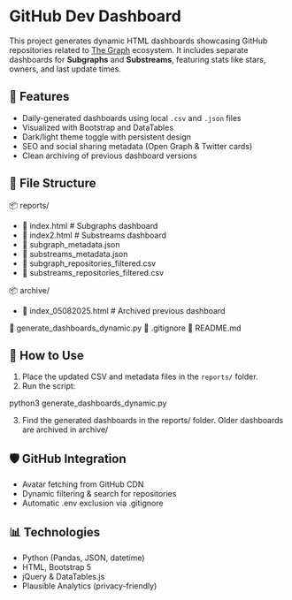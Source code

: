 # GitHub Dev Dashboard

This project generates dynamic HTML dashboards showcasing GitHub repositories related to [The Graph](https://thegraph.com/) ecosystem. It includes separate dashboards for **Subgraphs** and **Substreams**, featuring stats like stars, owners, and last update times.

## 🔧 Features

- Daily-generated dashboards using local `.csv` and `.json` files
- Visualized with Bootstrap and DataTables
- Dark/light theme toggle with persistent design
- SEO and social sharing metadata (Open Graph & Twitter cards)
- Clean archiving of previous dashboard versions

## 📁 File Structure
📦 reports/
- 📜 index.html              # Subgraphs dashboard
- 📜 index2.html             # Substreams dashboard
- 📜 subgraph_metadata.json
- 📜 substreams_metadata.json
- 📜 subgraph_repositories_filtered.csv
- 📜 substreams_repositories_filtered.csv

📦 archive/
- 📜 index_05082025.html     # Archived previous dashboard

📜 generate_dashboards_dynamic.py
📜 .gitignore
📜 README.md

## 🚀 How to Use

1. Place the updated CSV and metadata files in the `reports/` folder.
2. Run the script:

python3 generate_dashboards_dynamic.py

3. Find the generated dashboards in the reports/ folder. Older dashboards are archived in archive/

## 🛡️ GitHub Integration
- Avatar fetching from GitHub CDN
- Dynamic filtering & search for repositories
- Automatic .env exclusion via .gitignore

## 📊 Technologies
- Python (Pandas, JSON, datetime)
- HTML, Bootstrap 5
- jQuery & DataTables.js
- Plausible Analytics (privacy-friendly)
